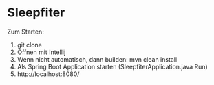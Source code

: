 # Sleepfiter

Zum Starten:

1. git clone
2. Öffnen mit Intellij
3. Wenn nicht automatisch, dann builden: mvn clean install 
4. Als Spring Boot Application starten (SleepfiterApplication.java Run)
5. http://localhost:8080/
